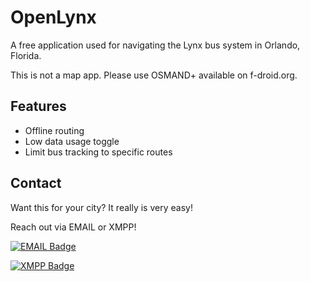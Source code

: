# OpenLynx

A free application used for navigating the Lynx bus system in Orlando, Florida.

This is not a map app. Please use OSMAND+ available on f-droid.org.

## Features
- Offline routing
- Low data usage toggle
- Limit bus tracking to specific routes


## Contact
Want this for your city? It really is very easy!

Reach out via EMAIL or XMPP!

[![EMAIL Badge](https://img.shields.io/badge/wyatt.agathe@mailfence.com-005FF9?logo=minutemailer&logoColor=fff&style=flat)](mailto:wyatt.agathe@mailfence.com)

[![XMPP Badge](https://img.shields.io/badge/wa_services@chatterboxtown.us-6A5FBB?logo=jabber&logoColor=fff&style=flat)](mailto:wyatt.agathe@mailfence.com)
